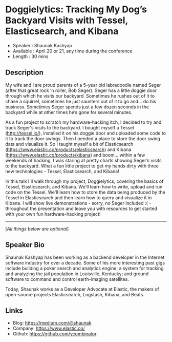 Doggielytics: Tracking My Dog’s Backyard Visits with Tessel, Elasticsearch, and Kibana
========================

* Speaker   : Shaunak Kashyap
* Available : April 20 or 21, any time during the conference
* Length    : 30 mins

Description
-----------

My wife and I are proud parents of a 5-year old labradoodle named Seger (after that great rock ‘n roller, Bob Seger). Seger has a little doggie door through which he visits our backyard. Sometimes he rushes out of it to chase a squirrel, sometimes he just saunters out of it to go and... do his business. Sometimes Seger spends just a few dozen seconds in the backyard while at other times he’s gone for several minutes.

As a fun project to scratch my hardware-hacking itch, I decided to try and track Seger's visits to the backyard. I bought myself a Tessel (http://tessel.io/), installed it on his doggie door and uploaded some code to it to track the door swings. Then I needed a place to store the door swing data and visualize it. So I taught myself a bit of Elasticsearch (https://www.elastic.co/products/elasticsearch) and Kibana (https://www.elastic.co/products/kibana) and boom... within a few weekends of hacking, I was staring at pretty charts showing Seger’s visits to the backyard. What a fun little project to get my hands dirty with three new technologies - Tessel, Elasticsearch, and Kibana!

In this talk I'll walk through my project, Doggielytics, covering the basics of Tessel, Elasticsearch, and Kibana. We'll learn how to write, upload and run code on the Tessel. We'll learn how to store the data being produced by the Tessel in Elasticsearch and then learn how to query and visualize it in Kibana. I will show live demonstrations - sorry, no Seger included :( - throughout the presentation and leave you with resources to get started with your own fun hardware-hacking project!

---------------
[*All things below are optional*]

Speaker Bio
-----------

Shaunak Kashyap has been working as a backend developer in the Internet software industry for over a decade. Some of his more interesting past gigs include building a poker search and analytics engine; a system for tracking and analyzing the jail population in Louisville, Kentucky; and ground software to command and control earth-imaging satellites.

Today, Shaunak works as a Developer Advocate at Elastic, the makers of open-source projects Elasticsearch, Logstash, Kibana, and Beats.

Links
-----

* Blog: https://medium.com/@shaunak
* Company: https://www.elastic.co/
* Github: https://github.com/ycombinator
